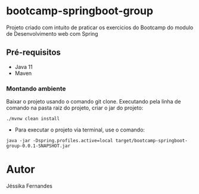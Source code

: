 # bootcamp-springboot-group

Projeto criado com intuito de praticar os exercicios do Bootcamp do modulo de Desenvolvimento web com Spring

## Pré-requisitos

- Java 11
- Maven
 
### Montando ambiente

Baixar o projeto usando o comando git clone.
Executando pela linha de comando na pasta raiz do projeto, criar o jar do projeto:

```
./mvnw clean install
```

- Para executar o projeto via terminal, use o comando:

```
java -jar -Dspring.profiles.active=local target/bootcamp-springboot-group-0.0.1-SNAPSHOT.jar
```

# Autor
Jéssika Fernandes 
